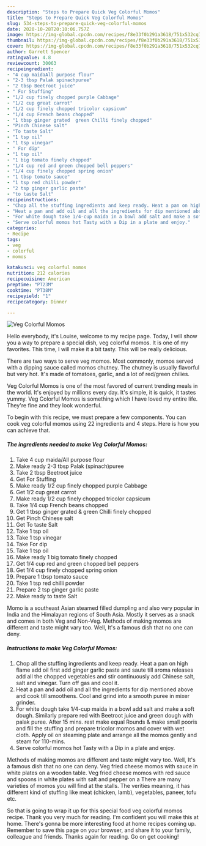 ```yaml
---
description: "Steps to Prepare Quick Veg Colorful Momos"
title: "Steps to Prepare Quick Veg Colorful Momos"
slug: 534-steps-to-prepare-quick-veg-colorful-momos
date: 2020-10-28T20:10:06.757Z
image: https://img-global.cpcdn.com/recipes/f8e33f0b291a3618/751x532cq70/veg-colorful-momos-recipe-main-photo.jpg
thumbnail: https://img-global.cpcdn.com/recipes/f8e33f0b291a3618/751x532cq70/veg-colorful-momos-recipe-main-photo.jpg
cover: https://img-global.cpcdn.com/recipes/f8e33f0b291a3618/751x532cq70/veg-colorful-momos-recipe-main-photo.jpg
author: Garrett Spencer
ratingvalue: 4.8
reviewcount: 30063
recipeingredient:
- "4 cup maidaAll purpose flour"
- "2-3 tbsp Palak spinachpuree"
- "2 tbsp Beetroot juice"
- " For Stuffing"
- "1/2 cup finely chopped purple Cabbage"
- "1/2 cup great carrot"
- "1/2 cup finely chopped tricolor capsicum"
- "1/4 cup French beans chopped"
- "1 tbsp ginger grated  green Chilli finely chopped"
- "Pinch Chinese salt"
- "To taste Salt"
- "1 tsp oil"
- "1 tsp vinegar"
- " For dip"
- "1 tsp oil"
- "1 big tomato finely chopped"
- "1/4 cup red and green chopped bell peppers"
- "1/4 cup finely chopped spring onion"
- "1 tbsp tomato sauce"
- "1 tsp red chilli powder"
- "2 tsp ginger garlic paste"
- "to taste Salt"
recipeinstructions:
- "Chop all the stuffing ingredients and keep ready. Heat a pan on high flame add oil first add ginger garlic paste and saute till aroma releases add all the chopped vegetables and stir continuously add Chinese salt, salt and vinegar. Turn off gas and cool it."
- "Heat a pan and add oil and all the ingredients for dip mentioned above and cook till smoothens. Cool and grind into a smooth puree in mixer grinder."
- "For white dough take 1/4-cup maida in a bowl add salt and make a soft dough. Similarly prepare red with Beetroot juice and green dough with palak puree. After 15 mins. rest make equal Rounds &amp; make small pooris and fill the stuffing and prepare tricolor momos and cover with wet cloth. Apply oil on steaming plate and arrange all the momos gently and steam for 110-mins."
- "Serve colorful momos hot Tasty with a Dip in a plate and enjoy."
categories:
- Recipe
tags:
- veg
- colorful
- momos

katakunci: veg colorful momos 
nutrition: 212 calories
recipecuisine: American
preptime: "PT23M"
cooktime: "PT38M"
recipeyield: "1"
recipecategory: Dinner

---
```



![Veg Colorful Momos](https://img-global.cpcdn.com/recipes/f8e33f0b291a3618/751x532cq70/veg-colorful-momos-recipe-main-photo.jpg)

Hello everybody, it's Louise, welcome to my recipe page. Today, I will show you a way to prepare a special dish, veg colorful momos. It is one of my favorites. This time, I will make it a bit tasty. This will be really delicious.

There are two ways to serve veg momos. Most commonly, momos served with a dipping sauce called momos chutney. The chutney is usually flavorful but very hot. It&#39;s made of tomatoes, garlic, and a lot of red/green chilies.

Veg Colorful Momos is one of the most favored of current trending meals in the world. It's enjoyed by millions every day. It's simple, it is quick, it tastes yummy. Veg Colorful Momos is something which I have loved my entire life. They're fine and they look wonderful.


To begin with this recipe, we must prepare a few components. You can cook veg colorful momos using 22 ingredients and 4 steps. Here is how you can achieve that.

<!--inarticleads1-->

##### The ingredients needed to make Veg Colorful Momos:

1. Take 4 cup maida/All purpose flour
1. Make ready 2-3 tbsp Palak (spinach)puree
1. Take 2 tbsp Beetroot juice
1. Get  For Stuffing
1. Make ready 1/2 cup finely chopped purple Cabbage
1. Get 1/2 cup great carrot
1. Make ready 1/2 cup finely chopped tricolor capsicum
1. Take 1/4 cup French beans chopped
1. Get 1 tbsp ginger grated &amp; green Chilli finely chopped
1. Get Pinch Chinese salt
1. Get To taste Salt
1. Take 1 tsp oil
1. Take 1 tsp vinegar
1. Take  For dip
1. Take 1 tsp oil
1. Make ready 1 big tomato finely chopped
1. Get 1/4 cup red and green chopped bell peppers
1. Get 1/4 cup finely chopped spring onion
1. Prepare 1 tbsp tomato sauce
1. Take 1 tsp red chilli powder
1. Prepare 2 tsp ginger garlic paste
1. Make ready to taste Salt


Momo is a southeast Asian steamed filled dumpling and also very popular in India and the Himalayan regions of South Asia. Mostly it serves as a snack and comes in both Veg and Non-Veg. Methods of making momos are different and taste might vary too. Well, It&#39;s a famous dish that no one can deny. 

<!--inarticleads2-->

##### Instructions to make Veg Colorful Momos:

1. Chop all the stuffing ingredients and keep ready. Heat a pan on high flame add oil first add ginger garlic paste and saute till aroma releases add all the chopped vegetables and stir continuously add Chinese salt, salt and vinegar. Turn off gas and cool it.
1. Heat a pan and add oil and all the ingredients for dip mentioned above and cook till smoothens. Cool and grind into a smooth puree in mixer grinder.
1. For white dough take 1/4-cup maida in a bowl add salt and make a soft dough. Similarly prepare red with Beetroot juice and green dough with palak puree. After 15 mins. rest make equal Rounds &amp; make small pooris and fill the stuffing and prepare tricolor momos and cover with wet cloth. Apply oil on steaming plate and arrange all the momos gently and steam for 110-mins.
1. Serve colorful momos hot Tasty with a Dip in a plate and enjoy.


Methods of making momos are different and taste might vary too. Well, It&#39;s a famous dish that no one can deny. Veg fried cheese momos with sauce in white plates on a wooden table. Veg fried cheese momos with red sauce and spoons in white plates with salt and pepper on a There are many varieties of momos you will find at the stalls. The verities meaning, it has different kind of stuffing like meat (chicken, lamb), vegetables, paneer, tofu etc. 

So that is going to wrap it up for this special food veg colorful momos recipe. Thank you very much for reading. I'm confident you will make this at home. There's gonna be more interesting food at home recipes coming up. Remember to save this page on your browser, and share it to your family, colleague and friends. Thanks again for reading. Go on get cooking!
